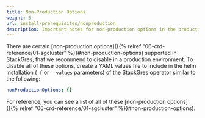 ```yaml
---
title: Non-Production Options
weight: 5
url: install/prerequisites/nonproduction
description: Important notes for non-production options in the production environment.
---
```


There are certain [non-production options]({{% relref "06-crd-reference/01-sgcluster" %}}#non-production-options) supported in StackGres, that we recommend to disable in a production environment.
To disable all of these options, create a YAML values file to include in the helm installation (`-f` or `--values` parameters) of the StackGres operator similar to the following:

```yaml
nonProductionOptions: {}
```

For reference, you can see a list of all of these [non-production options]({{% relref "06-crd-reference/01-sgcluster" %}}#non-production-options).
